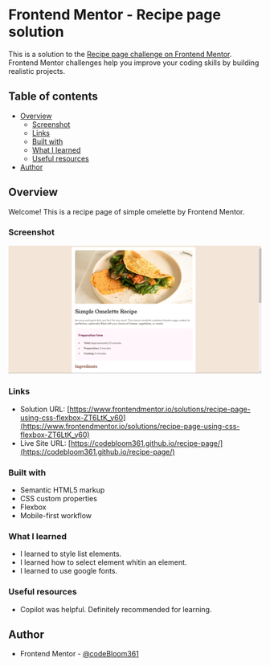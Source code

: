 # Frontend Mentor - Recipe page solution

This is a solution to the [Recipe page challenge on Frontend Mentor](https://www.frontendmentor.io/challenges/recipe-page-KiTsR8QQKm). Frontend Mentor challenges help you improve your coding skills by building realistic projects. 

## Table of contents

- [Overview](#overview)
  - [Screenshot](#screenshot)
  - [Links](#links)
  - [Built with](#built-with)
  - [What I learned](#what-i-learned)
  - [Useful resources](#useful-resources)
- [Author](#author)

## Overview
Welcome! This is a recipe page of simple omelette by Frontend Mentor.
### Screenshot

![](./Screenshot%202025-02-25%20215703.png)

### Links

- Solution URL: [https://www.frontendmentor.io/solutions/recipe-page-using-css-flexbox-ZT6LtK_y60](https://www.frontendmentor.io/solutions/recipe-page-using-css-flexbox-ZT6LtK_y60)
- Live Site URL: [https://codebloom361.github.io/recipe-page/](https://codebloom361.github.io/recipe-page/)

### Built with

- Semantic HTML5 markup
- CSS custom properties
- Flexbox
- Mobile-first workflow

### What I learned

- I learned to style list elements.
- I learned how to select element whitin an element.
- I learned to use google fonts. 

### Useful resources

- Copilot was helpful. Definitely recommended for learning.

## Author

- Frontend Mentor - [@codeBloom361](https://www.frontendmentor.io/profile/codeBloom361)
